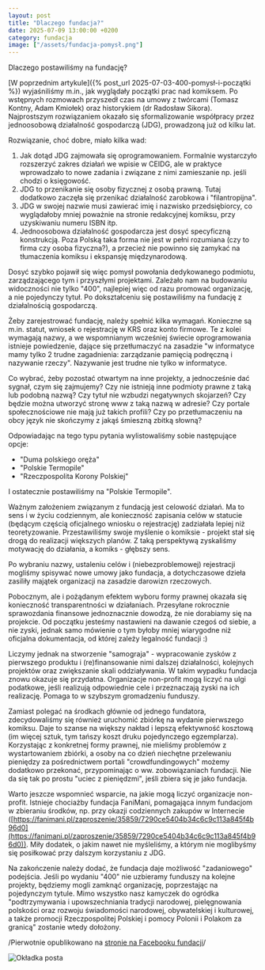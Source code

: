 ```yaml
---
layout: post
title: "Dlaczego fundacja?"
date: 2025-07-09 13:00:00 +0200
category: fundacja
image: ["/assets/fundacja-pomysł.png"]
---
```


Dlaczego postawiliśmy na fundację?

[W poprzednim artykule]({% post_url 2025-07-03-400-pomysł-i-początki %}) wyjaśniliśmy m.in., jak wyglądały początki prac nad komiksem. Po wstępnych rozmowach przyszedł
czas na umowy z twórcami (Tomasz Kontny, Adam Kmiołek) oraz historykiem (dr Radosław Sikora). Najprostszym rozwiązaniem
okazało się sformalizowanie współpracy przez jednoosobową działalność gospodarczą (JDG), prowadzoną już od kilku lat.

Rozwiązanie, choć dobre, miało kilka wad:

1. Jak dotąd JDG zajmowała się oprogramowaniem. Formalnie wystarczyło rozszerzyć zakres działań we wpisie w CEIDG, ale w
   praktyce wprowadzało to nowe zadania i związane z nimi zamieszanie np. jeśli chodzi o księgowość.
2. JDG to przenikanie się osoby fizycznej z osobą prawną. Tutaj dodatkowo zaczęła się przenikać działalność zarobkowa
   i "filantropijna".
3. JDG w swojej nazwie musi zawierać imię i nazwisko przedsiębiorcy, co wyglądałoby mniej poważnie na stronie
   redakcyjnej komiksu, przy uzyskiwaniu numeru ISBN itp.
4. Jednoosobowa działalność gospodarcza jest dosyć specyficzną konstrukcją. Poza Polską taka forma nie jest w pełni
   rozumiana (czy to firma czy osoba fizyczna?), a przecież nie powinno się zamykać na tłumaczenia komiksu i ekspansję
   międzynarodową.

Dosyć szybko pojawił się więc pomysł powołania dedykowanego podmiotu, zarządzającego tym i przyszłymi projektami.
Zależało nam na budowaniu widoczności nie tylko "400", najlepiej więc od razu promować organizację, a nie pojedynczy
tytuł. Po dokształceniu się postawiliśmy na fundację z działalnością gospodarczą.

Żeby zarejestrować fundację, należy spełnić kilka wymagań. Konieczne są m.in. statut, wniosek o rejestrację w KRS oraz
konto firmowe. Te z kolei wymagają nazwy, a we wspomnianym wcześniej świecie oprogramowania istnieje powiedzenie, dające
się przetłumaczyć na zasadzie "w informatyce mamy tylko 2 trudne zagadnienia: zarządzanie pamięcią podręczną i nazywanie
rzeczy". Nazywanie jest trudne nie tylko w informatyce.

Co wybrać, żeby pozostać otwartym na inne projekty, a jednocześnie dać sygnał, czym się zajmujemy? Czy nie istnieją inne
podmioty prawne z taką lub podobną nazwą? Czy tytuł nie wzbudzi negatywnych skojarzeń? Czy będzie można utworzyć stronę
www z taką nazwą w adresie? Czy portale społecznościowe nie mają już takich profili? Czy po przetłumaczeniu na obcy
język nie skończymy z jakąś śmieszną zbitką słowną?

Odpowiadając na tego typu pytania wylistowaliśmy sobie następujące opcje:

- "Duma polskiego oręża"
- "Polskie Termopile"
- "Rzeczpospolita Korony Polskiej"

I ostatecznie postawiliśmy na "Polskie Termopile".

Ważnym założeniem związanym z fundacją jest celowość działań. Ma to sens i w życiu codziennym, ale konieczność zapisania
celów w statucie (będącym częścią oficjalnego wniosku o rejestrację) zadziałała lepiej niż teoretyzowanie.
Przestawiliśmy swoje myślenie o komiksie - projekt stał się drogą do realizacji większych planów. Z taką perspektywą
zyskaliśmy motywację do działania, a komiks - głębszy sens.

Po wybraniu nazwy, ustaleniu celów i (niebezproblemowej) rejestracji mogliśmy spisywać nowe umowy jako fundacja, a
dotychczasowe dzieła zasiliły majątek organizacji na zasadzie darowizn rzeczowych.

Pobocznym, ale i pożądanym efektem wyboru formy prawnej okazała się konieczność transparentności w działaniach.
Przesyłane rokrocznie sprawozdania finansowe jednoznacznie dowodzą, że nie dorabiamy się na projekcie. Od początku
jesteśmy nastawieni na dawanie czegoś od siebie, a nie zyski, jednak samo mówienie o tym byłoby mniej wiarygodne niż
oficjalna dokumentacja, od której zależy legalność fundacji :)

Liczymy jednak na stworzenie "samograja" - wypracowanie zysków z pierwszego produktu i (re)finansowanie nimi dalszej
działalności, kolejnych projektów oraz zwiększanie skali oddziaływania. W takim wypadku fundacja znowu okazuje się
przydatna. Organizacje non-profit mogą liczyć na ulgi podatkowe, jeśli realizują odpowiednie cele i przeznaczają zyski
na ich realizację. Pomaga to w szybszym gromadzeniu funduszy.

Zamiast polegać na środkach głównie od jednego fundatora, zdecydowaliśmy się również uruchomić zbiórkę na wydanie
pierwszego komiksu. Daje to szanse na większy nakład i lepszą efektywność kosztową (im więcej sztuk, tym tańszy koszt
druku pojedynczego egzemplarza). Korzystając z konkretnej formy prawnej, nie mieliśmy problemów z wystartowaniem
zbiórki, a osoby na co dzień niechętne przelewaniu pieniędzy za pośrednictwem portali "crowdfundingowych" możemy
dodatkowo przekonać, przypominając o ww. zobowiązaniach fundacji. Nie da się tak po prostu "uciec z pieniędzmi", jeśli
zbiera się je jako fundacja.

Warto jeszcze wspomnieć wsparcie, na jakie mogą liczyć organizacje non-profit. Istnieje chociażby fundacja FaniMani,
pomagająca innym fundacjom w zbieraniu środków, np. przy okazji codziennych zakupów w
Internecie ([https://fanimani.pl/zaproszenie/35859/7290ce5404b34c6c9c113a845f4b96d0](https://fanimani.pl/zaproszenie/35859/7290ce5404b34c6c9c113a845f4b96d0)).
Miły dodatek, o jakim nawet nie myśleliśmy, a którym nie moglibyśmy się posiłkować przy dalszym korzystaniu z JDG.

Na zakończenie należy dodać, że fundacja daje możliwość "zadaniowego" podejścia. Jeśli po wydaniu "400" nie uzbieramy
funduszy na kolejne projekty, będziemy mogli zamknąć organizację, poprzestając na pojedynczym tytule. Mimo wszystko nasz
kamyczek do ogródka "podtrzymywania i upowszechniania tradycji narodowej, pielęgnowania polskości oraz rozwoju
świadomości narodowej, obywatelskiej i kulturowej, a także promocji Rzeczpospolitej Polskiej i pomocy Polonii i Polakom
za granicą" zostanie wtedy dołożony.

/Pierwotnie opublikowano
na [stronie na Facebooku fundacji](https://www.facebook.com/polskietermopile/posts/pfbid0txbNJ3P6AHdzgKof5YRVLe4oJJtiqoXx7vNrQHf9VAxh8wPo559avs14PQAEs5h7l)/

![Okładka posta](/assets/fundacja-pomysł.png)
